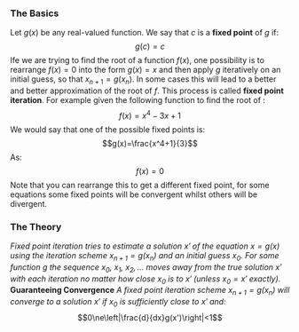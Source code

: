 ### The Basics
Let $g(x)$ be any real-valued function. We say that $c$ is a **fixed point** of $g$ if:
$$g(c)=c$$
Ife we are trying to find the root of a function $f(x)$, one possibility is to rearrange $f(x)=0$ into the form $g(x)=x$ and then apply $g$ iteratively on an initial guess, so that $x_{n+1}=g(x_n).$ In some cases this will lead to a  better and better approximation of the root of $f$. This process is called **fixed point iteration**.
For example given the following function to find the root of :
$$f(x)=x^4-3x+1$$
We would say that one of the possible fixed points is:
$$g(x)=\frac{x^4+1}{3}$$ As:
$$f(x)=0$$
Note that you can rearrange this to get a different fixed point, for some equations some fixed points will be convergent whilst others will be divergent.
### The Theory
*Fixed point iteration tries to estimate a solution $x'$ of the equation $x=g(x)$ using the iteration scheme $x_{n+1}=g(x_{n})$ and an initial guess $x_{0}$. For some function $g$ the sequence $x_{0},~x_{1},~x_{2},...$ moves away from the true solution $x'$ with each iteration no matter how close $x_{0}$ is to $x'$ (unless $x_{0}=x'$ exactly).*
\
**Guaranteeing Convergence**
*A fixed point iteration scheme $x_{n+1}=g(x_{n})$ will converge to a solution $x'$ if $x_0$ is sufficiently close to $x'$ and:*
$$0\ne\left|\frac{d}{dx}g(x')\right|<1$$
